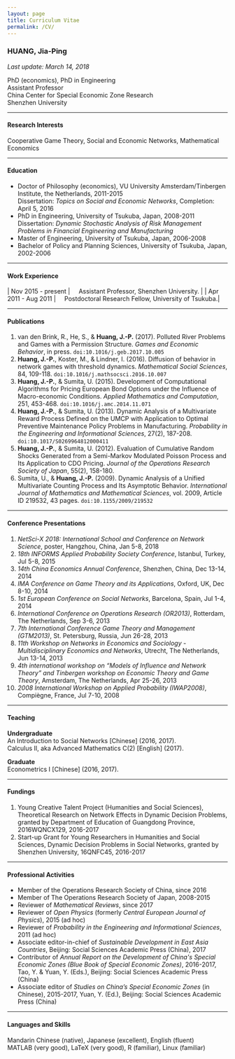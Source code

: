 ```yaml
---
layout: page
title: Curriculum Vitae
permalink: /CV/
---
```


### HUANG, Jia-Ping

*Last update: March 14, 2018*   

PhD (economics), PhD in Engineering  
Assistant Professor  
China Center for Special Economic Zone Research  
Shenzhen University


---
#### Research Interests

Cooperative Game Theory, Social and Economic Networks, Mathematical Economics

---
#### Education

* Doctor of Philosophy (economics), VU University Amsterdam/Tinbergen Institute, the Netherlands, 2011-2015  
  Dissertation: *Topics on Social and Economic Networks*, Completion: April 5, 2016
* PhD in Engineering, University of Tsukuba, Japan, 2008-2011  
  Dissertation: *Dynamic Stochastic Analysis of Risk Management Problems in Financial Engineering and Manufacturing*
* Master of Engineering, University of Tsukuba, Japan, 2006-2008
* Bachelor of Policy and Planning Sciences, University of Tsukuba, Japan, 2002-2006


---
#### Work Experience

| Nov 2015 - present  | &nbsp; &nbsp; Assistant Professor, Shenzhen University. |
| Apr 2011 - Aug 2011 | &nbsp; &nbsp; Postdoctoral Research Fellow, University of Tsukuba.|  


---
#### Publications

1. van den Brink, R., He, S., & **Huang, J.-P.** (2017). Polluted River Problems and Games with a Permission Structure. *Games and Economic Behavior*, in press. `doi:10.1016/j.geb.2017.10.005`
2. **Huang, J.-P.**, Koster, M., & Lindner, I. (2016). Diffusion of behavior in network games with threshold dynamics. *Mathematical Social Sciences*, 84, 109-118. `doi:10.1016/j.mathsocsci.2016.10.007`
3. **Huang, J.-P.**, & Sumita, U. (2015). Development of Computational Algorithms for Pricing European Bond Options under the Influence of Macro-economic Conditions. *Applied Mathematics and Computation*, 251, 453-468. `doi:10.1016/j.amc.2014.11.071`
4. **Huang, J.-P.**, & Sumita, U. (2013). Dynamic Analysis of a Multivariate Reward Process Defined on the UMCP with Application to Optimal Preventive Maintenance Policy Problems in Manufacturing. *Probability in the Engineering and Informational Sciences*, 27(2), 187-208. `doi:10.1017/S0269964812000411`
5. **Huang, J.-P.**, & Sumita, U. (2012). Evaluation of Cumulative Random Shocks Generated from a Semi-Markov Modulated Poisson Process and Its Application to CDO Pricing. *Journal of the Operations Research Society of Japan*, 55(2), 158-180.
6. Sumita, U., & **Huang, J.-P.** (2009). Dynamic Analysis of a Unified Multivariate Counting Process and Its Asymptotic Behavior. *International Journal of Mathematics and Mathematical Sciences*, vol. 2009, Article ID 219532, 43 pages. `doi:10.1155/2009/219532`

---
#### Conference Presentations

1. *NetSci-X 2018: International School and Conference on Network Science*, poster, Hangzhou, China, Jan 5-8, 2018
2. *18th INFORMS Applied Probability Society Conference*, Istanbul, Turkey, Jul 5-8, 2015
3. *14th China Economics Annual Conference*, Shenzhen, China, Dec 13-14, 2014
4. *IMA Conference on Game Theory and its Applications*, Oxford, UK, Dec 8-10, 2014
5. *1st European Conference on Social Networks*, Barcelona, Spain, Jul 1-4, 2014
6. *International Conference on Operations Research (OR2013)*, Rotterdam, The Netherlands, Sep 3-6, 2013
7. *7th International Conference Game Theory and Management (GTM2013)*, St. Petersburg, Russia, Jun 26-28, 2013
8. *11th Workshop on Networks in Economics and Sociology - Multidisciplinary Economics and Networks*, Utrecht, The Netherlands, Jun 13-14, 2013
9. *4th international workshop on “Models of Influence and Network Theory” and Tinbergen workshop on Economic Theory and Game Theory*, Amsterdam, The Netherlands, Apr 25-26, 2013
10. *2008 International Workshop on Applied Probability (IWAP2008)*, Compiègne, France, Jul 7-10, 2008

---
#### Teaching

**Undergraduate**  
An Introduction to Social Networks [Chinese] (2016, 2017).    
Calculus II, aka Advanced Mathematics C(2) [English] (2017).

**Graduate**  
Econometrics I [Chinese] (2016, 2017).

---
#### Fundings

1. Young Creative Talent Project (Humanities and Social Sciences), Theoretical Research on Network Effects in Dynamic Decision Problems, granted by Department of Education of Guangdong Province, 2016WQNCX129, 2016-2017
2. Start-up Grant for Young Researchers in Humanities and Social Sciences, Dynamic Decision Problems in Social Networks, granted by Shenzhen University, 16QNFC45, 2016-2017

---
#### Professional Activities

* Member of the Operations Research Society of China, since 2016
* Member of The Operations Research Society of Japan, 2008-2015
* Reviewer of *Mathematical Reviews*, since 2017
* Reviewer of *Open Physics* (formerly *Central European Journal of Physics*), 2015 (ad hoc)
* Reviewer of *Probability in the Engineering and Informational Sciences*, 2011 (ad hoc)
* Associate editor-in-chief of *Sustainable Development in East Asia Countries*, Beijing: Social Sciences Academic Press (China), 2017
* Contributor of *Annual Report on the Development of China's Special Economic Zones (Blue Book of Special Economic Zones)*, 2016-2017, Tao, Y. & Yuan, Y. (Eds.), Beijing: Social Sciences Academic Press (China)
* Associate editor of *Studies on China’s Special Economic Zones* (in Chinese), 2015-2017, Yuan, Y. (Ed.), Beijing: Social Sciences Academic Press (China)


---
#### Languages and Skills

Mandarin Chinese (native), Japanese (excellent), English (fluent)  
MATLAB (very good), LaTeX (very good), R (familiar), Linux (familiar)
